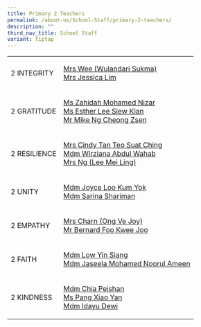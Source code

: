 ```yaml
---
title: Primary 2 Teachers
permalink: /about-us/School-Staff/primary-2-teachers/
description: ""
third_nav_title: School Staff
variant: tiptap
---
```

<table style="minWidth: 50px">
<colgroup>
<col>
<col>
</colgroup>
<tbody>
<tr>
<td rowspan="1" colspan="1">
<p>2 INTEGRITY</p>
</td>
<td rowspan="1" colspan="1">
<p><a href="mailto:Wulandari_Sukma_Muhammad_Rahiman@moe.edu.sg" rel="noopener noreferrer nofollow" target="_blank">Mrs Wee (Wulandari Sukma)</a> 
<br><a href="mailto:chew_wei@moe.edu.sg" rel="noopener noreferrer nofollow" target="_blank">Mrs Jessica Lim</a>
</p>
</td>
</tr>
<tr>
<td rowspan="1" colspan="1">
<p>2 GRATITUDE</p>
</td>
<td rowspan="1" colspan="1">
<p><a href="mailto:Zahidah_Mohamed_Nizar@moe.edu.sg" rel="noopener noreferrer nofollow" target="_blank">Ms Zahidah Mohamed Nizar</a> 
<br><a href="mailto:lee_siew_kian@moe.edu.sg" rel="noopener noreferrer nofollow" target="_blank">Ms Esther Lee Siew Kian</a> 
<br><a href="mailto:ng_cheong_zsen@moe.edu.sg" rel="noopener noreferrer nofollow" target="_blank">Mr Mike Ng Cheong Zsen</a>
</p>
</td>
</tr>
<tr>
<td rowspan="1" colspan="1">
<p>2 RESILIENCE</p>
</td>
<td rowspan="1" colspan="1">
<p><a href="mailto:teo_suat_ching_cindy@moe.edu.sg" rel="noopener noreferrer nofollow" target="_blank">Mrs Cindy Tan Teo Suat Ching</a> 
<br><a href="mailto:wirziana_abdul_wahab@moe.edu.sg" rel="noopener noreferrer nofollow" target="_blank">Mdm Wirziana Abdul Wahab</a>
<br><a href="mailto:lee_mei_ling_a@moe.edu.sg" rel="noopener noreferrer nofollow" target="_blank">Mrs Ng (Lee Mei Ling)</a>
</p>
</td>
</tr>
<tr>
<td rowspan="1" colspan="1">
<p>2 UNITY</p>
</td>
<td rowspan="1" colspan="1">
<p><a href="mailto:loo_kum_yok@moe.edu.sg" rel="noopener noreferrer nofollow" target="_blank">Mdm Joyce Loo Kum Yok</a> 
<br><a href="mailto:sarina_shariman@moe.edu.sg" rel="noopener noreferrer nofollow" target="_blank">Mdm Sarina Shariman</a>
</p>
</td>
</tr>
<tr>
<td rowspan="1" colspan="1">
<p>2 EMPATHY</p>
</td>
<td rowspan="1" colspan="1">
<p><a href="mailto:Ong_Ve_Joy@moe.edu.sg" rel="noopener noreferrer nofollow" target="_blank">Mrs Charn (Ong Ve Joy)</a> 
<br><a href="mailto:Foo_Kwee_Joo_Bernard@moe.edu.sg" rel="noopener noreferrer nofollow" target="_blank">Mr Bernard Foo Kwee Joo</a>
</p>
</td>
</tr>
<tr>
<td rowspan="1" colspan="1">
<p>2 FAITH</p>
</td>
<td rowspan="1" colspan="1">
<p><a href="mailto:Low_YIN_SIANG@moe.edu.sg" rel="noopener noreferrer nofollow" target="_blank">Mdm Low Yin Siang</a> 
<br><a href="mailto:Jaseela_Mohamed_Noorul_Ameen@moe.edu.sg" rel="noopener noreferrer nofollow" target="_blank">Mdm Jaseela Mohamed Noorul Ameen</a>
</p>
</td>
</tr>
<tr>
<td rowspan="1" colspan="1">
<p>2 KINDNESS</p>
</td>
<td rowspan="1" colspan="1">
<p><a href="mailto:chia_peishan@moe.edu.sg" rel="noopener noreferrer nofollow" target="_blank">Mdm Chia Peishan</a> 
<br><a href="mailto:pang_xiao_yan@moe.edu.sg" rel="noopener noreferrer nofollow" target="_blank">Ms Pang Xiao Yan</a>
<br><a href="mailto:idayu_dewi_bt_juwari@moe.edu.sg" rel="noopener noreferrer nofollow" target="_blank">Mdm Idayu Dewi</a>
</p>
</td>
</tr>
</tbody>
</table>
<p></p>
